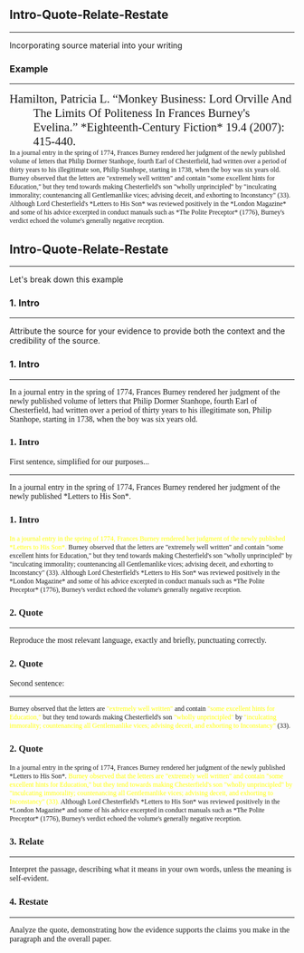 ## Intro-Quote-Relate-Restate
<hr />
Incorporating source material into your writing



### Example
<hr />
<div style="text-align: left; text-indent: -2em; margin-left: 2em; font-size: 150%; font-weight: normal; font-family: Cambria, Serif;">Hamilton, Patricia L. &ldquo;Monkey Business: Lord Orville And The Limits Of Politeness In Frances Burney's Evelina.&rdquo; *Eighteenth-Century Fiction* 19.4 (2007): 415-440.</div>



<div style="text-align: left; font-weight: normal; font-family: Cambria, Serif; font-size: 85%;">In a journal entry in the spring of 1774, Frances Burney rendered her judgment of the newly published volume of letters that Philip Dormer Stanhope, fourth Earl of Chesterfield, had written over a period of thirty years to his illegitimate son, Philip Stanhope, starting in 1738, when the boy was six years old. Burney observed that the letters are "extremely well written" and contain "some excellent hints for Education," but they tend towards making Chesterfield's son "wholly unprincipled" by "inculcating immorality; countenancing all Gentlemanlike vices; advising deceit, and exhorting to Inconstancy" (33). Although Lord Chesterfield's *Letters to His Son* was reviewed positively in the *London Magazine* and some of his advice excerpted in conduct manuals such as *The Polite Preceptor* (1776), Burney's verdict echoed the volume's generally negative reception. </div>



## Intro-Quote-Relate-Restate
<hr />
Let's break down this example



### 1. Intro
<hr />
<div style="text-align: left;">Attribute the source for your evidence to provide both the context and the credibility of the source.</div>


### 1. Intro
<hr />
<div style="text-align: left; font-weight: normal; font-family: Cambria, Serif;"><span class="fragment">In a journal entry in the spring of 1774,</span> <span class="fragment">Frances Burney rendered her judgment of the newly published volume of letters</span> <span class="fragment"> that Philip Dormer Stanhope, fourth Earl of Chesterfield, had written</span> <span class="fragment"> over a period of thirty years to his illegitimate son, Philip Stanhope, </span> <span class="fragment"> starting in 1738, when the boy was six years old.</span>


### 1. Intro
<div style="font-weight: normal;">First sentence, simplified for our purposes...</div>
<hr />
<div style="text-align: left; font-weight: normal; font-family: Cambria, Serif;"><span style="fragment;">In a journal entry in the spring of 1774, Frances Burney rendered her judgment of the newly published *Letters to His Son*.</span></div>


### 1. Intro
<div style="text-align: left; font-weight: normal; font-family: Cambria, Serif; font-size: 85%;"><span style="color: yellow;">In a journal entry in the spring of 1774, Frances Burney rendered her judgment of the newly published *Letters to His Son*.</span> Burney observed that the letters are "extremely well written" and contain "some excellent hints for Education," but they tend towards making Chesterfield's son "wholly unprincipled" by "inculcating immorality; countenancing all Gentlemanlike vices; advising deceit, and exhorting to Inconstancy" (33). Although Lord Chesterfield's *Letters to His Son* was reviewed positively in the *London Magazine* and some of his advice excerpted in conduct manuals such as *The Polite Preceptor* (1776), Burney's verdict echoed the volume's generally negative reception. </div>



### 2. Quote
<hr />
<div style="text-align: left;">Reproduce the most relevant language, exactly and briefly, punctuating correctly.</div>


### 2. Quote
<div style="font-weight: normal;">Second sentence:</div>
<hr />
<div style="text-align: left; font-weight: normal; font-family: Cambria, Serif; font-size: 85%;">Burney observed that the letters are <span style="color: yellow;">"extremely well written"</span> and contain <span style="color: yellow;">"some excellent hints for Education,"</span> but they tend towards making Chesterfield's son <span style="color: yellow;">"wholly unprincipled"</span> by <span style="color: yellow;">"inculcating immorality; countenancing all Gentlemanlike vices; advising deceit, and exhorting to Inconstancy"</span> (33).</div>


### 2. Quote
<div style="text-align: left; font-weight: normal; font-family: Cambria, Serif; font-size: 85%;">In a journal entry in the spring of 1774, Frances Burney rendered her judgment of the newly published *Letters to His Son*. <span style="color: yellow;">Burney observed that the letters are "extremely well written" and contain "some excellent hints for Education," but they tend towards making Chesterfield's son "wholly unprincipled" by "inculcating immorality; countenancing all Gentlemanlike vices; advising deceit, and exhorting to Inconstancy" (33).</span> Although Lord Chesterfield's *Letters to His Son* was reviewed positively in the *London Magazine* and some of his advice excerpted in conduct manuals such as *The Polite Preceptor* (1776), Burney's verdict echoed the volume's generally negative reception.</div>


### 3. Relate
<hr />
<div style="text-align: left;">Interpret the passage, describing what it means in your own words, unless the meaning is self-evident.</div>



### 4. Restate
<hr />
Analyze the quote, demonstrating how the evidence supports the claims you make in the paragraph and the overall paper.
